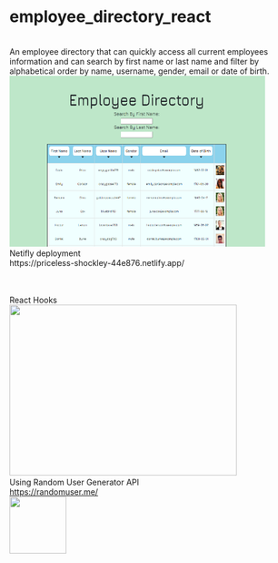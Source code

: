 # employee_directory_react
<br>
 An employee directory that can quickly access all current employees information and can search by first name or last name and filter by alphabetical order by name, username, gender, email or date of birth.
 <br>
 <img src="public/assets/employee.png" width="450" height="300" display:block/>

<br>
Netifly deployment
<br>
https://priceless-shockley-44e876.netlify.app/
<br>
<br>
<br>

React Hooks
<br>
<img src="https://rickylau.dev/static/807c733dcf690f6450ed012481a32ead/3916b/react-hooks.png" width="400" height="300" display:block/>
<br>
Using Random User Generator API
<br>
https://randomuser.me/
<br>
<img src="https://pbs.twimg.com/profile_images/466570403159085056/jztTktFp_400x400.png" width="100" height="100" display:block/>

